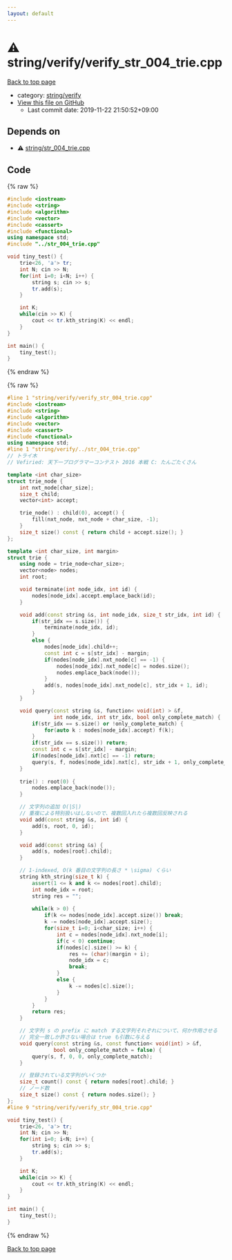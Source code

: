 ```yaml
---
layout: default
---
```


<!-- mathjax config similar to math.stackexchange -->
<script type="text/javascript" async
  src="https://cdnjs.cloudflare.com/ajax/libs/mathjax/2.7.5/MathJax.js?config=TeX-MML-AM_CHTML">
</script>
<script type="text/x-mathjax-config">
  MathJax.Hub.Config({
    TeX: { equationNumbers: { autoNumber: "AMS" }},
    tex2jax: {
      inlineMath: [ ['$','$'] ],
      processEscapes: true
    },
    "HTML-CSS": { matchFontHeight: false },
    displayAlign: "left",
    displayIndent: "2em"
  });
</script>

<script type="text/javascript" src="https://cdnjs.cloudflare.com/ajax/libs/jquery/3.4.1/jquery.min.js"></script>
<script src="https://cdn.jsdelivr.net/npm/jquery-balloon-js@1.1.2/jquery.balloon.min.js" integrity="sha256-ZEYs9VrgAeNuPvs15E39OsyOJaIkXEEt10fzxJ20+2I=" crossorigin="anonymous"></script>
<script type="text/javascript" src="../../../assets/js/copy-button.js"></script>
<link rel="stylesheet" href="../../../assets/css/copy-button.css" />


# :warning: string/verify/verify_str_004_trie.cpp

<a href="../../../index.html">Back to top page</a>

* category: <a href="../../../index.html#26c28df84862218769fd49d15963eb43">string/verify</a>
* <a href="{{ site.github.repository_url }}/blob/master/string/verify/verify_str_004_trie.cpp">View this file on GitHub</a>
    - Last commit date: 2019-11-22 21:50:52+09:00




## Depends on

* :warning: <a href="../str_004_trie.cpp.html">string/str_004_trie.cpp</a>


## Code

<a id="unbundled"></a>
{% raw %}
```cpp
#include <iostream>
#include <string>
#include <algorithm>
#include <vector>
#include <cassert>
#include <functional>
using namespace std;
#include "../str_004_trie.cpp"

void tiny_test() {
    trie<26, 'a'> tr;
    int N; cin >> N;
    for(int i=0; i<N; i++) {
        string s; cin >> s;
        tr.add(s);
    }

    int K;
    while(cin >> K) {
        cout << tr.kth_string(K) << endl;
    }
}

int main() {
    tiny_test();
}

```
{% endraw %}

<a id="bundled"></a>
{% raw %}
```cpp
#line 1 "string/verify/verify_str_004_trie.cpp"
#include <iostream>
#include <string>
#include <algorithm>
#include <vector>
#include <cassert>
#include <functional>
using namespace std;
#line 1 "string/verify/../str_004_trie.cpp"
// トライ木
// Vefiried: 天下一プログラマーコンテスト 2016 本戦 C: たんごたくさん

template <int char_size>
struct trie_node {
    int nxt_node[char_size];
    size_t child;
    vector<int> accept;

    trie_node() : child(0), accept() {
        fill(nxt_node, nxt_node + char_size, -1);
    }
    size_t size() const { return child + accept.size(); }
};

template <int char_size, int margin>
struct trie {
    using node = trie_node<char_size>;
    vector<node> nodes;
    int root;

    void terminate(int node_idx, int id) {
        nodes[node_idx].accept.emplace_back(id);
    }

    void add(const string &s, int node_idx, size_t str_idx, int id) {
        if(str_idx == s.size()) {
            terminate(node_idx, id);
        }
        else {
            nodes[node_idx].child++;         
            const int c = s[str_idx] - margin;
            if(nodes[node_idx].nxt_node[c] == -1) {
                nodes[node_idx].nxt_node[c] = nodes.size();
                nodes.emplace_back(node());
            }
            add(s, nodes[node_idx].nxt_node[c], str_idx + 1, id);
        }
    }

    void query(const string &s, function< void(int) > &f,
               int node_idx, int str_idx, bool only_complete_match) {
        if(str_idx == s.size() or !only_complete_match) {
            for(auto k : nodes[node_idx].accept) f(k);
        }
        if(str_idx == s.size()) return;
        const int c = s[str_idx] - margin;
        if(nodes[node_idx].nxt[c] == -1) return;
        query(s, f, nodes[node_idx].nxt[c], str_idx + 1, only_complete_match);
    }
    
    trie() : root(0) {
        nodes.emplace_back(node());
    }

    // 文字列の追加 O(|S|)
    // 重複による特別扱いはしないので、複数回入れたら複数回反映される
    void add(const string &s, int id) {
        add(s, root, 0, id);
    }

    void add(const string &s) {
        add(s, nodes[root].child);
    }

    // 1-indexed, O(k 番目の文字列の長さ * \sigma) くらい
    string kth_string(size_t k) {
        assert(1 <= k and k <= nodes[root].child);
        int node_idx = root;
        string res = "";
        
        while(k > 0) {
            if(k <= nodes[node_idx].accept.size()) break;
            k -= nodes[node_idx].accept.size();
            for(size_t i=0; i<char_size; i++) {
                int c = nodes[node_idx].nxt_node[i];
                if(c < 0) continue;
                if(nodes[c].size() >= k) {
                    res += (char)(margin + i);
                    node_idx = c;
                    break;
                }
                else {
                    k -= nodes[c].size();
                }
            }
        }
        return res;
    }

    // 文字列 s の prefix に match する文字列それぞれについて、何か作用させる
    // 完全一致しか許さない場合は true も引数に与える
    void query(const string &s, const function< void(int) > &f,
               bool only_complete_match = false) {
        query(s, f, 0, 0, only_complete_match);
    }

    // 登録されている文字列がいくつか
    size_t count() const { return nodes[root].child; }
    // ノード数
    size_t size() const { return nodes.size(); }
};
#line 9 "string/verify/verify_str_004_trie.cpp"

void tiny_test() {
    trie<26, 'a'> tr;
    int N; cin >> N;
    for(int i=0; i<N; i++) {
        string s; cin >> s;
        tr.add(s);
    }

    int K;
    while(cin >> K) {
        cout << tr.kth_string(K) << endl;
    }
}

int main() {
    tiny_test();
}

```
{% endraw %}

<a href="../../../index.html">Back to top page</a>


